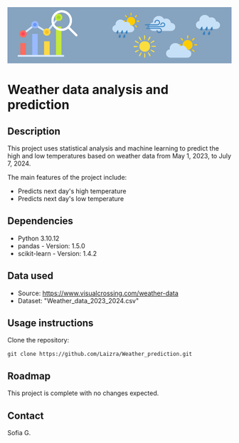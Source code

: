 ![Weather Forescasting](Weather_forecasting_Readme_Image.png)

# Weather data analysis and prediction

## Description

This project uses statistical analysis and machine learning to predict the high and low temperatures based on weather data from May 1, 2023, to July 7, 2024.

The main features of the project include:

* Predicts next day's high temperature
* Predicts next day's low temperature

## Dependencies
* Python 3.10.12
* pandas - Version: 1.5.0
* scikit-learn - Version: 1.4.2

## Data used
* Source: https://www.visualcrossing.com/weather-data
* Dataset: "Weather_data_2023_2024.csv"

## Usage instructions
Clone the repository:
```
git clone https://github.com/Laizra/Weather_prediction.git
```

## Roadmap
This project is complete with no changes expected.

## Contact
Sofia G.
